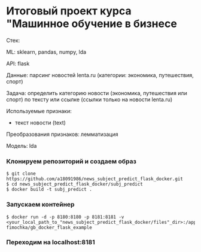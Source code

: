 # Итоговый проект курса "Машинное обучение в бизнесе

Стек:

ML: sklearn, pandas, numpy, lda

API: flask

Данные: парсинг новостей lenta.ru (категории: экономика, путешествия, спорт)

Задача: определить категорию новости (экономика, путешествия или спорт) по тексту или ссылке (ссылки только на новости lenta.ru)

Используемые признаки:

- текст новости (text)

Преобразования признаков: лемматизация

Модель: lda

### Клонируем репозиторий и создаем образ
```
$ git clone https://github.com/a18091986/news_subject_predict_flask_docker.git
$ cd news_subject_predict_flask_docker/subj_predict
$ docker build -t subj_predict .
```

### Запускаем контейнер

```
$ docker run -d -p 8180:8180 -p 8181:8181 -v <your_local_path_to_"news_subject_predict_flask_docker/files"_dir>:/app/app/models fimochka/gb_docker_flask_example
```

### Переходим на localhost:8181
